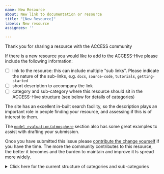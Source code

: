 ```yaml
---
name: New Resource
about: New link to documentation or resource
title: "[New Resource]"
labels: New resource
assignees: ''

---
```


Thank you for sharing a resource with the ACCESS community

If there is a new resource you would like to add to the ACCESS-Hive please include the following information:

- [ ] link to the resource: this can include multiple "sub links". Please indicate the nature of the sub-links,  e.g. `docs`, `source-code`, `tutorials`, `getting-started`
- [ ] short description to accompany the link
- [ ] category and sub-category where this resource should sit in the ACCESS-Hive structure (see below for details of categories)

The site has an excellent in-built search facility, so the description plays an important role in people finding your resource, and assessing if this is of interest to them.

The [`model_evaluation/atmosphere`](https://access-hive.org.au/model_evaluation/atmosphere/) section also has some great examples to assist with drafting your submission.

Once you have submitted this issue please [contribute the change yourself](https://access-hive.org.au/about/contribute/) if you have the time. The more the community contributes to this resource, the better it becomes and the burden to maintain and improve it Is spread more widely.

<details>
<summary>Click here for the current structure of categories and sub-categories</summary>

  - About:
    - How to contribute: 
    - Support
    - Contact
    - License
  - Configurations: 
    - ACCESS-ESM
    - ACCESS-CM
    - ACCESS-AM
    - ACCESS-OM
    - ACCESS-S
  - Model Components: 
    - Atmosphere
    - Land
    - Ocean
    - Sea Ice
    - Aerosols and Atmospheric Chemistry
    - Biogeochemistry Land
    - Biogeochemistry Ocean
    - Coupler
  - Model Evaluation & Data: 
    - Atmosphere
    - Land
    - Ocean Sea-ice
    - Biogeochemistry Ocean
    - Data processing
    - Data catalogs
    - Datasets
  - Training & Policies:
    - ACCESS training
    - Additional training
    - Policies
  - Working Groups:
  - Events: 

</details>
